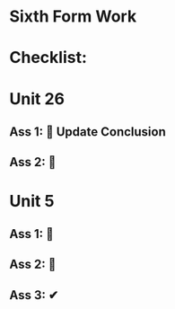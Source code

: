# Sixth Form Work

# Checklist:
# Unit 26
## Ass 1: 🔨 Update Conclusion 
## Ass 2: 🔨


# Unit 5
## Ass 1: 🔨
## Ass 2: 🔨
## Ass 3: ✔

